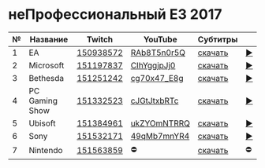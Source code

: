 # неПрофессиональный E3 2017

| № | Название | Twitch | YouTube | Субтитры | |
| --- | --- | --- | --- | --- | --- |
| 1 | EA | [150938572](https://www.twitch.tv/videos/150938572) | [RAb8T5n0r5Q](https://www.youtube.com/watch?v=RAb8T5n0r5Q) | [скачать](../chats/v150938572.ass) | [▶](../src/player.html?v=RAb8T5n0r5Q&s=150938572) |
| 2 | Microsoft | [151197837](https://www.twitch.tv/videos/151197837) | [CIhYggjpJj0](https://www.youtube.com/watch?v=CIhYggjpJj0) | [скачать](../chats/v151197837.ass) | [▶](../src/player.html?v=CIhYggjpJj0&s=151197837) |
| 3 | Bethesda | [151251242](https://www.twitch.tv/videos/151251242) | [cg70x47_E8g](https://www.youtube.com/watch?v=cg70x47_E8g) | [скачать](../chats/v151251242.ass) | [▶](../src/player.html?v=cg70x47_E8g&s=151251242) |
| 4 | PC Gaming Show | [151332523](https://www.twitch.tv/videos/151332523) | [cJGtJtxbRTc](https://www.youtube.com/watch?v=cJGtJtxbRTc) | [скачать](../chats/v151332523.ass) | [▶](../src/player.html?v=cJGtJtxbRTc&s=151332523) |
| 5 | Ubisoft | [151384961](https://www.twitch.tv/videos/151384961) | [ukZYOmNTRRQ](https://www.youtube.com/watch?v=ukZYOmNTRRQ) | [скачать](../chats/v151384961.ass) | [▶](../src/player.html?v=ukZYOmNTRRQ&s=151384961) |
| 6 | Sony | [151532171](https://www.twitch.tv/videos/151532171) | [49qMb7mnYR4](https://www.youtube.com/watch?v=49qMb7mnYR4) | [скачать](../chats/v151532171.ass) | [▶](../src/player.html?v=49qMb7mnYR4&s=151532171) |
| 7 | Nintendo | [151563859](https://www.twitch.tv/videos/151563859) | :no_entry: | [скачать](../chats/v151563859.ass) | :no_entry: |
